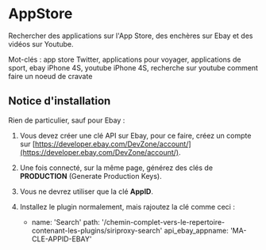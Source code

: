 AppStore
==========

Rechercher des applications sur l'App Store, des enchères sur Ebay et des vidéos sur Youtube.

Mot-clés : app store Twitter, applications pour voyager, applications de sport, ebay iPhone 4S, youtube iPhone 4S, recherche sur youtube comment faire un noeud de cravate

Notice d'installation
---------------------

Rien de particulier, sauf pour Ebay :

1. Vous devez créer une clé API sur Ebay, pour ce faire, créez un compte sur [https://developer.ebay.com/DevZone/account/](https://developer.ebay.com/DevZone/account/).
2. Une fois connecté, sur la même page, générez des clés de **PRODUCTION** (Generate Production Keys).
3. Vous ne devrez utiliser que la clé **AppID**.
4. Installez le plugin normalement, mais rajoutez la clé comme ceci :

    - name: 'Search'
      path: '/chemin-complet-vers-le-repertoire-contenant-les-plugins/siriproxy-search'
      api_ebay_appname: 'MA-CLE-APPID-EBAY'